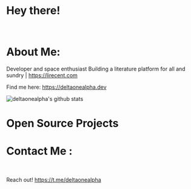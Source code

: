 # Hey there!
</br>

# About Me:
Developer and space enthusiast
Building a literature platform for all and sundry | https://lirecent.com

Find me here: https://deltaonealpha.dev


![deltaonealpha's github stats](https://github-readme-stats.vercel.app/api?username=deltaonealpha&show_icons=true&theme=tokyonight)

# Open Source Projects

<!--
| Project  🚧 | Stars :star: | Forks 🍴 | Issues ❌ | Pull Requests 🌿 |
|---------|-------|-------|--------|---------------|
| DBFA | ![GitHub stars](https://img.shields.io/github/stars/deltaonealpha/DBFA?style=for-the-badge) | ![GitHub Forks](https://img.shields.io/github/forks/deltaonealpha/DBFA?style=for-the-badge) | ![GitHub Issues](https://img.shields.io/github/issues/deltaonealpha/DBFA?style=for-the-badge) | ![GitHub PRs](https://img.shields.io/github/issues-pr/deltaonealpha/DBFA?style=for-the-badge) |
| DBFA-UpdateHandler | ![GitHub stars](https://img.shields.io/github/stars/deltaonealpha/DBFA_UpdateHandler?style=for-the-badge) | ![GitHub Forks](https://img.shields.io/github/forks/deltaonealpha/DBFA_UpdateHandler?style=for-the-badge) | ![GitHub Issues](https://img.shields.io/github/issues/deltaonealpha/DBFA_UpdateHandler?style=for-the-badge) | ![GitHub PRs](https://img.shields.io/github/issues-pr/deltaonealpha/DBFA_UpdateHandler?style=for-the-badge) |
| CODE Website | ![GitHub stars](https://img.shields.io/github/stars/deltaonealpha/codeapeejay?style=for-the-badge) | ![GitHub Forks](https://img.shields.io/github/forks/deltaonealpha/codeapeejay?style=for-the-badge) | ![GitHub Issues](https://img.shields.io/github/issues/deltaonealpha/codeapeejay?style=for-the-badge) | ![GitHub PRs](https://img.shields.io/github/issues-pr/deltaonealpha/codeapeejay?style=for-the-badge) |
| VisionFlow II | ![GitHub stars](https://img.shields.io/github/stars/deltaonealpha/VisionFlow---2?style=for-the-badge) | ![GitHub Forks](https://img.shields.io/github/forks/deltaonealpha/VisionFlow---2?style=for-the-badge) | ![GitHub Issues](https://img.shields.io/github/issues/deltaonealpha/VisionFlow---2?style=for-the-badge) | ![GitHub PRs](https://img.shields.io/github/issues-pr/deltaonealpha/VisionFlow---2?style=for-the-badge) |
| D-Valve II | ![GitHub stars](https://img.shields.io/github/stars/deltaonealpha/D-VALVE-2?style=for-the-badge) | ![GitHub Forks](https://img.shields.io/github/forks/deltaonealpha/D-VALVE-2?style=for-the-badge) | ![GitHub Issues](https://img.shields.io/github/issues/deltaonealpha/D-VALVE-2?style=for-the-badge) | ![GitHub PRs](https://img.shields.io/github/issues-pr/deltaonealpha/D-VALVE-2?style=for-the-badge) |
| PHMS I | ![GitHub stars](https://img.shields.io/github/stars/deltaonealpha/PHMS-1?style=for-the-badge) | ![GitHub Forks](https://img.shields.io/github/forks/deltaonealpha/PHMS-1?style=for-the-badge) | ![GitHub Issues](https://img.shields.io/github/issues/deltaonealpha/PHMS-1?style=for-the-badge) | ![GitHub PRs](https://img.shields.io/github/issues-pr/deltaonealpha/PHMS-1?style=for-the-badge) |
| Personal Website | ![GitHub stars](https://img.shields.io/github/stars/deltaonealpha/PersonalHome?style=for-the-badge) | ![GitHub Forks](https://img.shields.io/github/forks/deltaonealpha/PersonalHome?style=for-the-badge) | ![GitHub Issues](https://img.shields.io/github/issues/deltaonealpha/PersonalHome?style=for-the-badge) | ![GitHub PRs](https://img.shields.io/github/issues-pr/deltaonealpha/PersonalHome?style=for-the-badge) |
-->

# Contact Me :

<p>
 </br>

Reach out! https://t.me/deltaonealpha
</a>
</br>
</br>
</br>
 </p>
 
